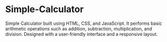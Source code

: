 # Simple-Calculator
Simple Calculator built using HTML, CSS, and JavaScript. It performs basic arithmetic operations such as addition, subtraction, multiplication, and division. Designed with a user-friendly interface and a responsive layout.
